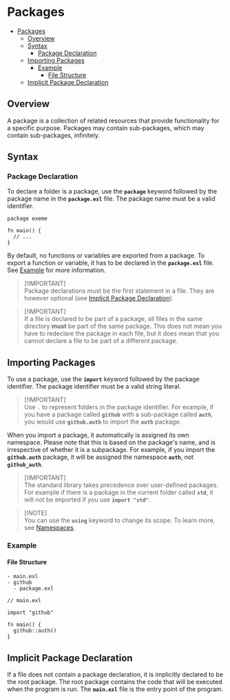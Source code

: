 # Packages

- [Packages](#packages)
  - [Overview](#overview)
  - [Syntax](#syntax)
    - [Package Declaration](#package-declaration)
  - [Importing Packages](#importing-packages)
    - [Example](#example)
      - [File Structure](#file-structure)
  - [Implicit Package Declaration](#implicit-package-declaration)

## Overview

A package is a collection of related resources that provide functionality for a specific purpose. Packages may contain sub-packages, which may contain sub-packages, infinitely.

## Syntax

### Package Declaration

To declare a folder is a package, use the **`package`** keyword followed by the package name in the **`package.exl`** file. The package name must be a valid identifier.

```exeme
package exeme

fn main() {
  // ...
}
```

By default, no functions or variables are exported from a package. To export a function or variable, it has to be declared in the **`package.exl`** file. See [Example](#example) for more information.

> [!IMPORTANT]\
> Package declarations must be the first statement in a file. They are however optional (see [Implicit Package Declaration](#implicit-package-declaration)).

> [!IMPORTANT]\
> If a file is declared to be part of a package, all files in the same directory **must** be part of the same package. This does not mean you have to redeclare the package in each file, but it does mean that you cannot declare a file to be part of a different package.

## Importing Packages

To use a package, use the **`import`** keyword followed by the package identifier. The package identifier must be a valid string literal.

> [!IMPORTANT]\
> Use `.` to represent folders in the package identifier. For example, if you have a package called **`github`** with a sub-package called **`auth`**, you would use **`github.auth`** to import the **`auth`** package.

When you import a package, it automatically is assigned its own namespace. Please note that this is based on the package's name, and is irrespective of whether it is a subpackage. For example, if you import the **`github.auth`** package, it will be assigned the namespace **`auth`**, not **`github_auth`**.

> [!IMPORTANT]\
> The standard library takes precedence over user-defined packages. For example if there is a package in the current folder called **`std`**, it will not be imported if you use **`import "std"`**.

> [!NOTE]\
> You can use the **`using`** keyword to change its scope. To learn more, see [Namespaces](../namespaces/README.md).

### Example

#### File Structure

```
- main.exl
- github
  - package.exl
```

```exeme
// main.exl

import "github"

fn main() {
  github::auth()
}
```

## Implicit Package Declaration

If a file does not contain a package declaration, it is implicitly declared to be the root package. The root package contains the code that will be executed when the program is run. The **`main.exl`** file is the entry point of the program.